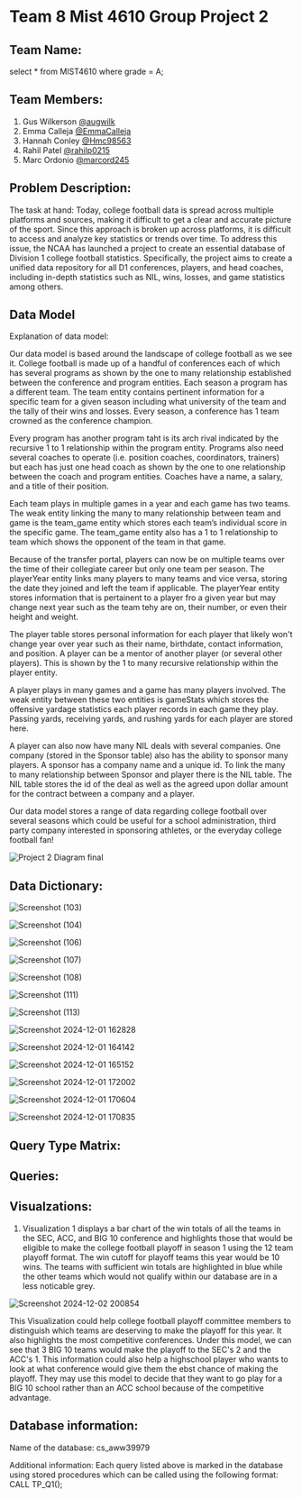 # Team 8 Mist 4610 Group Project 2

## Team Name: 
select * from MIST4610 where grade = A; 

## Team Members:

1. Gus Wilkerson [@augwilk](https://www.github.com/augwilk)
2. Emma Calleja [@EmmaCalleja](https://github.com/EmmaCalleja)
3. Hannah Conley [@Hmc98563](https://github.com/Hmc98563)
4. Rahil Patel [@rahilp0215](https://github.com/rahilp0215)
5. Marc Ordonio [@marcord245](https://github.com/marcord245) 


## Problem Description:

The task at hand:
Today, college football data is spread across multiple platforms and sources, making it difficult to get a clear and accurate picture of the sport. Since this approach is broken up across platforms, it is difficult to access and analyze key statistics or trends over time. To address this issue, the NCAA has launched a project to create an essential database of Division 1 college football statistics.
Specifically, the project aims to create a unified data repository for all D1 conferences, players, and head coaches, including in-depth statistics such as NIL, wins, losses, and game statistics among others.


## Data Model

Explanation of data model: 

Our data model is based around the landscape of college football as we see it. College football is made up of a handful of conferences each of which has several programs as shown by the one to many relationship established between the conference and program entities. Each season a program has a different team. The team entity contains pertinent information for a specific team for a given season including what university of the team and the tally of their wins and losses. Every season, a conference has 1 team crowned as the conference champion.

Every program has another program taht is its arch rival indicated by the recursive 1 to 1 relationship within the program entity. Programs also need several coaches to operate (i.e. position coaches, coordinators, trainers) but each has just one head coach as shown by the one to one relationship between the coach and program entities. Coaches have a name, a salary, and a title of their position.

Each team plays in multiple games in a year and each game has two teams. The weak entity linking the many to many relationship between team and game is the team_game entity which stores each team’s individual score in the specific game. The team_game entity also has a 1 to 1 relationship to team which shows the opponent of the team in that game.

Because of the transfer portal, players can now be on multiple teams over the time of their collegiate career but only one team per season. The playerYear entity links many players to many teams and vice versa, storing the date they joined and left the team if applicable. The playerYear entity stores information that is pertainent to a player fro a given year but may change next year such as the team tehy are on, their number, or even their height and weight.

The player table stores personal information for each player that likely won't change year over year such as their name, birthdate, contact information, and position. A player can be a mentor of another player (or several other players). This is shown by the 1 to many recursive relationship within the player entity.

A player plays in many games and a game has many players involved. The weak entity between these two entities is gameStats which stores the offensive yardage statistics each player records in each game they play. Passing yards, receiving yards, and rushing yards for each player are stored here.

A player can also now have many NIL deals with several companies. One company (stored in the Sponsor table) also has the ability to sponsor many players. A sponsor has a company name and a unique id. To link the many to many relationship between Sponsor and player there is the NIL table. The NIL table stores the id of the deal as well as the agreed upon dollar amount for the contract between a company and a player.

Our data model stores a range of data regarding college football over several seasons which could be useful for a school administration, third party company interested in sponsoring athletes, or the everyday college football fan!


![Project 2 Diagram final](https://github.com/user-attachments/assets/dd5b17b6-ad1c-4e2d-9c5f-850c42edb2bd)


## Data Dictionary:
![Screenshot (103)](https://github.com/user-attachments/assets/d488680b-b98c-4ab9-80ef-b6e8ca6fea76)


![Screenshot (104)](https://github.com/user-attachments/assets/c9c65e87-58d3-4e88-99f1-471eb9c3858d)


![Screenshot (106)](https://github.com/user-attachments/assets/fa905a5c-ec0a-4979-bb74-92e29149c2f5)


![Screenshot (107)](https://github.com/user-attachments/assets/9f9afbae-150d-4f78-9ce8-c9472e533976)


![Screenshot (108)](https://github.com/user-attachments/assets/129d9386-288d-4039-bb36-10a121da0af6)


![Screenshot (111)](https://github.com/user-attachments/assets/e6ebfb92-4a5c-429a-960d-63a1683508e6)


![Screenshot (113)](https://github.com/user-attachments/assets/c927be2f-b171-4760-9328-37352f939c3c)


![Screenshot 2024-12-01 162828](https://github.com/user-attachments/assets/3d7c46c6-9fd0-4384-8afb-d1059401d28a)


![Screenshot 2024-12-01 164142](https://github.com/user-attachments/assets/cabf376c-ccc1-4361-9f36-95d5a9598c90)


![Screenshot 2024-12-01 165152](https://github.com/user-attachments/assets/a9d55a3a-5a11-4789-a51f-ed64f2f3b414)


![Screenshot 2024-12-01 172002](https://github.com/user-attachments/assets/043bea59-46cd-4ccf-97c7-148ff0e403a2)


![Screenshot 2024-12-01 170604](https://github.com/user-attachments/assets/9a817678-e92f-48b8-b570-c216411d9e80)


![Screenshot 2024-12-01 170835](https://github.com/user-attachments/assets/d96867dc-c40b-442b-8149-debe6eb02594)


## Query Type Matrix:





## Queries:



## Visualzations:

1. Visualization 1 displays a bar chart of the win totals of all the teams in the SEC, ACC, and BIG 10 conference and highlights those that would be eligible to make the college football playoff in season 1 using the 12 team playoff format. The win cutoff for playoff teams this year would be 10 wins. The teams with sufficient win totals are highlighted in blue while the other teams which would not qualify within our database are in a less noticable grey.

![Screenshot 2024-12-02 200854](https://github.com/user-attachments/assets/4afe587a-4cb2-410e-aa3b-d1a1f3199998)

This Visualization could help college football playoff committee members to distinguish which teams are deserving to make the playoff for this year. It also highlights the most competitive conferences. Under this model, we can see that 3 BIG 10 teams would make the playoff to the SEC's 2 and the ACC's 1. This information could also help a highschool player who wants to look at what conference would give them the ebst chance of making the playoff. They may use this model to decide that they want to go play for a BIG 10 school rather than an ACC school because of the competitive advantage.




## Database information:

Name of the database: cs_aww39979

Additional information: Each query listed above is marked in the database using stored procedures which can be called using the following format: 
CALL TP_Q1();
